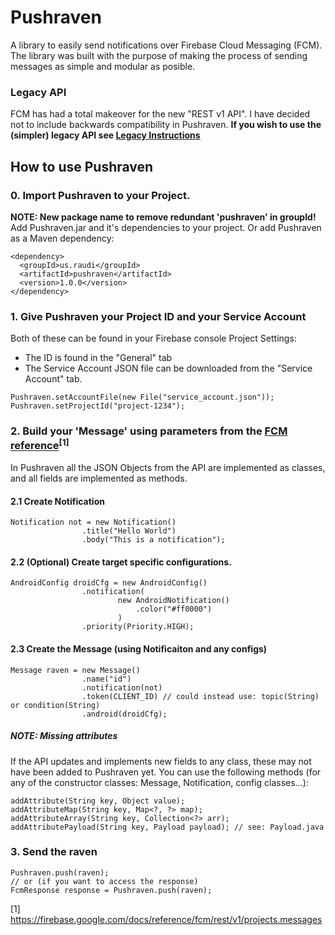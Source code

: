 # Pushraven

A library to easily send notifications over Firebase Cloud Messaging (FCM). 
The library was built with the purpose of making the process of sending messages as simple and modular as posible.

### Legacy API
FCM has had a total makeover for the new "REST v1 API". I have decided not to include backwards compatibility in Pushraven. 
**If you wish to use the (simpler) legacy API see [Legacy Instructions](Legacy.md)**

## How to use Pushraven

### 0. Import Pushraven to your Project.
**NOTE: New package name to remove redundant 'pushraven' in groupId!**
Add Pushraven.jar and it's dependencies to your project. Or add Pushraven as a Maven dependency:
```
<dependency>
  <groupId>us.raudi</groupId>
  <artifactId>pushraven</artifactId>
  <version>1.0.0</version>
</dependency>
```

### 1. Give Pushraven your Project ID and your Service Account
Both of these can be found in your Firebase console Project Settings:
 * The ID is found in the "General" tab
 * The Service Account JSON file can be downloaded from the "Service Account" tab.
```
Pushraven.setAccountFile(new File("service_account.json"));
Pushraven.setProjectId("project-1234");
```

### 2. Build your 'Message' using parameters from the [FCM reference](https://firebase.google.com/docs/reference/fcm/rest/v1/projects.messages)<sup>[1]</sup>
In Pushraven all the JSON Objects from the API are implemented as classes, and all fields are implemented as methods.
  
#### 2.1 **Create Notification**
```
Notification not = new Notification()
				.title("Hello World")
				.body("This is a notification");
```
  
  
#### 2.2 **(Optional) Create target specific configurations.**
```
AndroidConfig droidCfg = new AndroidConfig()
				.notification(
						new AndroidNotification()
							.color("#ff0000")
						)
				.priority(Priority.HIGH);
```
  
  
#### 2.3 **Create the Message (using Notificaiton and any configs)**
```
Message raven = new Message()
				.name("id")
				.notification(not)
				.token(CLIENT_ID) // could instead use: topic(String) or condition(String)
				.android(droidCfg);
```


##### NOTE: Missing attributes
If the API updates and implements new fields to any class, these may not have been added to Pushraven yet.
You can use the following methods (for any of the constructor classes: Message, Notification, config classes...):
```
addAttribute(String key, Object value);
addAttributeMap(String key, Map<?, ?> map);
addAttributeArray(String key, Collection<?> arr);
addAttributePayload(String key, Payload payload); // see: Payload.java
```

### 3. Send the raven
```
Pushraven.push(raven);
// or (if you want to access the response)
FcmResponse response = Pushraven.push(raven);
```




[1] https://firebase.google.com/docs/reference/fcm/rest/v1/projects.messages
